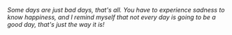 *Some days are just bad days, that's all. You have to experience sadness to know happiness, and I remind myself that not every day is going to be a good day, that's just the way it is!*
